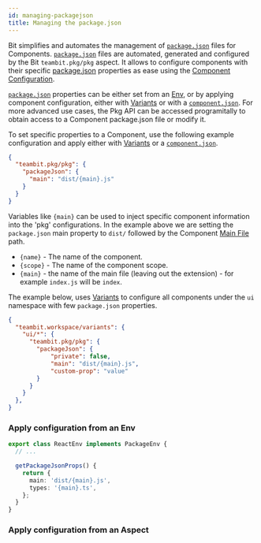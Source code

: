 ```yaml
---
id: managing-packagejson
title: Managing the package.json
---
```


Bit simplifies and automates the management of [`package.json`](/packages/package-json) files for Components.
[`package.json`](/packages/package-json) files are automated, generated and configured by the Bit `teambit.pkg/pkg` aspect. It allows to configure components with their specific [package.json](/packages/package-json) properties as ease using the [Component Configuration](/components/component-config).

[`package.json`](/packages/package-json) properties can be either set from an [Env](/envs/env), or by applying component configuration, either with [Variants](/workspace/variants) or with a [`component.json`](/components/component-json). For more advanced use cases, the Pkg API can be accessed programitally to obtain access to a Component package.json file or modify it. 

To set specific properties to a Component, use the following example configuration and apply either with [Variants](/workspace/variants) or a [`component.json`](/components/component-json).

```json
{
  "teambit.pkg/pkg": {
    "packageJson": {
      "main": "dist/{main}.js"
    }
  }
}
```

Variables like `{main}` can be used to inject specific component information into the 'pkg' configurations. In the example above we are setting the `package.json` main property to `dist/` followed by the Component [Main File](/components/main-file) path.

- `{name}` - The name of the component.
- `{scope}` - The name of the component scope.
- `{main}` - the name of the main file (leaving out the extension) - for example `index.js` will be `index`.

The example below, uses [Variants](/workspace/variants) to configure all components under the `ui` namespace with few `package.json` properties.

```json
{
  "teambit.workspace/variants": {
    "ui/*": {
      "teambit.pkg/pkg": {
        "packageJson": {
            "private": false,
            "main": "dist/{main}.js",
            "custom-prop": "value"
        }
      }
    }
  },
}
```

### Apply configuration from an Env

```ts
export class ReactEnv implements PackageEnv {
  // ...

  getPackageJsonProps() {
    return {
      main: 'dist/{main}.js',
      types: '{main}.ts',
    };
  }
}
```

### Apply configuration from an Aspect

```ts

```
